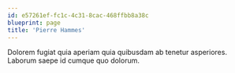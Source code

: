 ```yaml
---
id: e57261ef-fc1c-4c31-8cac-468ffbb8a38c
blueprint: page
title: 'Pierre Hammes'
---
```

Dolorem fugiat quia aperiam quia quibusdam ab tenetur asperiores. Laborum saepe id cumque quo dolorum.